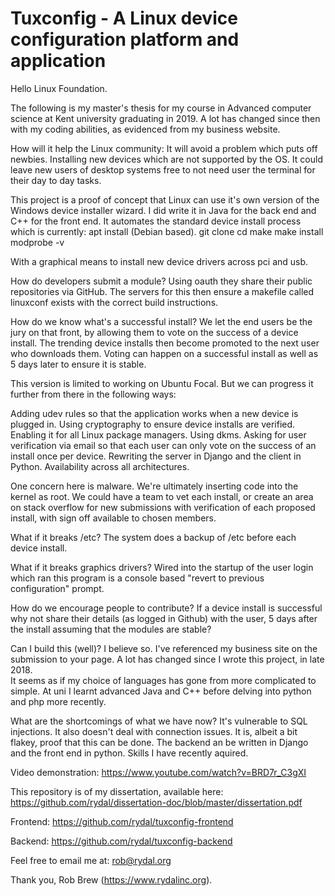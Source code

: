 <h1> Tuxconfig - A Linux device configuration platform and application </h1>

Hello Linux Foundation.

The following is my master's thesis for my course in Advanced computer science at Kent university graduating in 2019.  A lot has changed since then with my coding abilities, as evidenced from my business website.

How will it help the Linux community:
It will avoid a problem which puts off newbies.  Installing new devices which are not supported by the OS.  It could leave new users of desktop systems free to not need  user the terminal for their day to day tasks.

This project is a proof of concept that Linux can use it's own version of the Windows device installer wizard.  I did write it in Java for the back end and C++ for the front end.  It automates the standard device install process which is currently:
apt install <package dependencies> (Debian based).
git clone <repo>
cd <repo-dir>
make
make install
modprobe -v <module name>

With a graphical means to install new device drivers across pci and usb.

How do developers submit a module?
Using oauth they share their public repositories via GitHub. The servers for this then ensure a makefile called linuxconf exists with the correct build instructions.

How do we know what's a successful install? 
We let the end users be the jury on that front, by allowing them to vote on the success of a device install.  The trending device installs then become promoted to the next user who downloads them. Voting can happen on a successful install as well as 5 days later to ensure it is stable.

This version is limited to working on Ubuntu Focal.  But we can progress it further from there in the following ways:

Adding udev rules so that the application works when a new device is plugged in.
Using cryptography to ensure device installs are verified.
Enabling it for all Linux package managers.
Using dkms.
Asking for user verification via email so that each user can only vote on the success of an install once per device.
Rewriting the server in Django and the client in Python.
Availability across all architectures.

One concern here is malware.  We're ultimately inserting code into the kernel as root.
We could have a team to vet each install, or create an area on stack overflow for new submissions with verification of each proposed install, with sign off available to chosen members.

What if it breaks /etc?
The system does a backup of /etc before each device install.

What if it breaks graphics drivers?
Wired into the startup of the user login which ran this program is a console based "revert to previous configuration" prompt.

How do we encourage people to contribute?
If a device install is successful why not share their details (as logged  in Github) with the user, 5 days after the install assuming that the modules are stable?

Can I build this (well)?
I believe so.  I've referenced my business site on the submission to your page.  A lot has changed since I wrote this project, in late 2018.  
It seems as if my choice of languages has gone from more complicated to simple.  At uni I learnt advanced Java and C++ before delving into python and php more recently.

What are the shortcomings of what we have now?
It's vulnerable to SQL injections.  It also doesn't deal with connection issues. It is, albeit a bit flakey, proof that this can be done. The backend an be  written in Django and the front end in python. Skills I have recently aquired.

Video demonstration:
https://www.youtube.com/watch?v=BRD7r_C3gXI

This repository is of my dissertation, available here:
https://github.com/rydal/dissertation-doc/blob/master/dissertation.pdf

Frontend:
https://github.com/rydal/tuxconfig-frontend

Backend:
https://github.com/rydal/tuxconfig-backend

Feel free to email me at:
rob@rydal.org

Thank you,
        Rob Brew (https://www.rydalinc.org).
